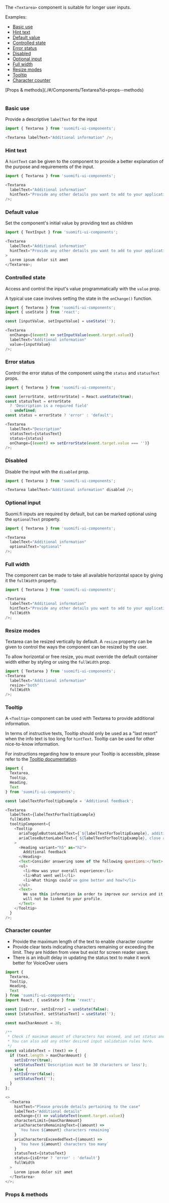 The `<Textarea>` component is suitable for longer user inputs.

Examples:

- [Basic use](./#/Components/Textarea?id=basic-use)
- [Hint text](./#/Components/Textarea?id=hint-text)
- [Default value](./#/Components/Textarea?id=default-value)
- [Controlled state](./#/Components/Textarea?id=controlled-state)
- [Error status](./#/Components/Textarea?id=error-status)
- [Disabled](./#/Components/Textarea?id=disabled)
- [Optional input](./#/Components/Textarea?id=optional-input)
- [Full width](./#/Components/Textarea?id=full-width)
- [Resize modes](./#/Components/Textarea?id=resize-modes)
- [Tooltip](./#/Components/Textarea?id=tooltip)
- [Character counter](./#/Components/Textarea?id=character-counter)

<div style="margin-bottom: 40px">
  [Props & methods](./#/Components/Textarea?id=props--methods)
</div>

### Basic use

Provide a descriptive `labelText` for the input

```js
import { Textarea } from 'suomifi-ui-components';

<Textarea labelText="Additional information" />;
```

### Hint text

A `hintText` can be given to the component to provide a better explanation of the purpose and requirements of the input.

```js
import { Textarea } from 'suomifi-ui-components';

<Textarea
  labelText="Additional information"
  hintText="Provide any other details you want to add to your application"
/>;
```

### Default value

Set the component's initial value by providing text as children

```js
import { TextInput } from 'suomifi-ui-components';

<Textarea
  labelText="Additional information"
  hintText="Provide any other details you want to add to your application"
>
  Lorem ipsum dolor sit amet
</Textarea>;
```

### Controlled state

Access and control the input's value programmatically with the `value` prop.

A typical use case involves setting the state in the `onChange()` function.

```js
import { Textarea } from 'suomifi-ui-components';
import { useState } from 'react';

const [inputValue, setInputValue] = useState('');

<Textarea
  onChange={(event) => setInputValue(event.target.value)}
  labelText="Additional information"
  value={inputValue}
/>;
```

### Error status

Control the error status of the component using the `status` and `statusText` props.

```js
import { Textarea } from 'suomifi-ui-components';

const [errorState, setErrorState] = React.useState(true);
const statusText = errorState
  ? 'Description is a required field'
  : undefined;
const status = errorState ? 'error' : 'default';

<Textarea
  labelText="Description"
  statusText={statusText}
  status={status}
  onChange={(event) => setErrorState(event.target.value === '')}
/>;
```

### Disabled

Disable the input with the `disabled` prop.

```js
import { Textarea } from 'suomifi-ui-components';

<Textarea labelText="Additional information" disabled />;
```

### Optional input

Suomi.fi inputs are required by default, but can be marked optional using the `optionalText` property.

```js
import { Textarea } from 'suomifi-ui-components';

<Textarea
  labelText="Additional information"
  optionalText="optional"
/>;
```

### Full width

The component can be made to take all available horizontal space by giving it the `fullWidth` property.

```js
import { Textarea } from 'suomifi-ui-components';

<Textarea
  labelText="Additional information"
  hintText="Provide any other details you want to add to your application"
  fullWidth
/>;
```

### Resize modes

Textarea can be resized vertically by default. A `resize` property can be given to control the ways the component can be resized by the user.

To allow horizontal or free resize, you must override the default container width either by styling or using the `fullWidth` prop.

```js
import { Textarea } from 'suomifi-ui-components';
<Textarea
  labelText="Additional information"
  resize="both"
  fullWidth
/>;
```

### Tooltip

A `<Tooltip>` component can be used with Textarea to provide additional information.

In terms of instructive texts, Tooltip should only be used as a "last resort" when the info text is too long for `hintText`. Tooltip can be used for other nice-to-know information.

For instructions regarding how to ensure your Tooltip is accessible, please refer to the [Tooltip documentation](./#/Components/Tooltip).

```js
import {
  Textarea,
  Tooltip,
  Heading,
  Text
} from 'suomifi-ui-components';

const labelTextForTooltipExample = 'Additional feedback';

<Textarea
  labelText={labelTextForTooltipExample}
  fullWidth
  tooltipComponent={
    <Tooltip
      ariaToggleButtonLabelText={`${labelTextForTooltipExample}, additional information`}
      ariaCloseButtonLabelText={`${labelTextForTooltipExample}, close additional information`}
    >
      <Heading variant="h5" as="h2">
        Additional feedback
      </Heading>
      <Text>Consider answering some of the following questions:</Text>
      <ul>
        <li>How was your overall experience</li>
        <li>What went well</li>
        <li>What things could've gone better and how?</li>
      </ul>
      <Text>
        We use this information in order to improve our service and it
        will not be linked to your profile.
      </Text>
    </Tooltip>
  }
/>;
```

### Character counter

- Provide the maximum length of the text to enable character counter
- Provide clear texts indicating characters remaining or exceeding the limit. They are hidden from view but exist for screen reader users.
- There is an inbuilt delay in updating the status text to make it work better for VoiceOver users

```js
import {
  Textarea,
  Tooltip,
  Heading,
  Text
} from 'suomifi-ui-components';
import React, { useState } from 'react';

const [isError, setIsError] = useState(false);
const [statusText, setStatusText] = useState('');

const maxCharAmount = 30;

/**
 * Check if maximum amount of characters has exceed, and set status and statusText accordingly.
 * You can also add any other desired input validation rules here.
 */
const validateText = (text) => {
  if (text.length > maxCharAmount) {
    setIsError(true);
    setStatusText('Description must be 30 characters or less');
  } else {
    setIsError(false);
    setStatusText('');
  }
};

<>
  <Textarea
    hintText="Please provide details pertaining to the case"
    labelText="Additional details"
    onChange={() => validateText(event.target.value)}
    characterLimit={maxCharAmount}
    ariaCharactersRemainingText={(amount) =>
      `You have ${amount} characters remaining`
    }
    ariaCharactersExceededText={(amount) =>
      `You have ${amount} characters too many`
    }
    statusText={statusText}
    status={isError ? 'error' : 'default'}
    fullWidth
  >
    Lorem ipsum dolor sit amet
  </Textarea>
</>;
```

### Props & methods
